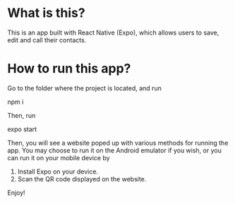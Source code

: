 # What is this?

This is an app built with React Native (Expo), which allows users to save, edit and call their contacts. 

# How to run this app?

Go to the folder where the project is located, and run

npm i

Then, run

expo start

Then, you will see a website poped up with various methods for running the app. You may choose to run it on the Android emulator if you wish, or you can run it on your mobile device by

1) Install Expo on your device.
2) Scan the QR code displayed on the website.

Enjoy!
